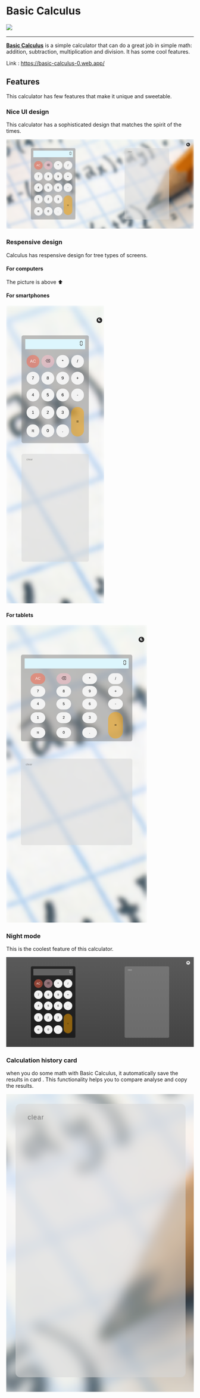 # Basic Calculus

<img src="https://www.flaticon.com/svg/static/icons/svg/715/715578.svg" height="60px">

---

[**Basic Calculus**](https://basic-calculus-0.web.app/) is a simple calculator that can do a great job in simple math: addition, subtraction, multiplication and division. It has some cool features.

Link : <https://basic-calculus-0.web.app/>

## Features

This calculator has few features that make it unique and sweetable.

### Nice UI design

This calculator has a sophisticated design that matches the spirit of the times.

![light mode](readme/light-mode.png)

### Respensive design

Calculus has respensive design for tree types of screens.

#### For computers

The picture is above ⬆️

#### For smartphones

<img src="readme/light-smartphone.png" height="800px">

#### For tablets

<img src="readme/light-tablette.png" height="800px">

### Night mode

This is the coolest feature of this calculator.

![dark-computer](readme/dark-computer.png)

### Calculation history card

when you do some math with Basic Calculus, it automatically save the results in card . This functionality helps you to compare analyse and copy the results.

<img src="readme/history-card.png" height="800px">
